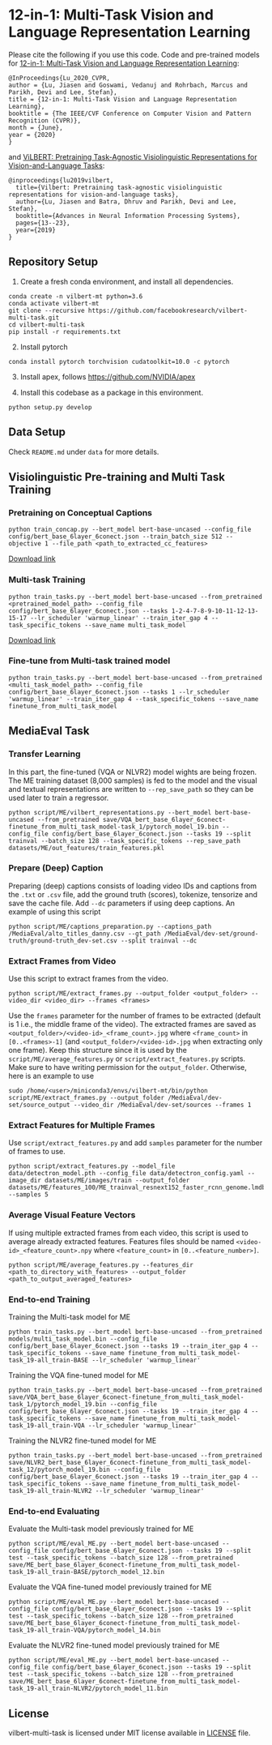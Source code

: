 # 12-in-1: Multi-Task Vision and Language Representation Learning

Please cite the following if you use this code. Code and pre-trained models for [12-in-1: Multi-Task Vision and Language Representation Learning](http://openaccess.thecvf.com/content_CVPR_2020/html/Lu_12-in-1_Multi-Task_Vision_and_Language_Representation_Learning_CVPR_2020_paper.html):

```
@InProceedings{Lu_2020_CVPR,
author = {Lu, Jiasen and Goswami, Vedanuj and Rohrbach, Marcus and Parikh, Devi and Lee, Stefan},
title = {12-in-1: Multi-Task Vision and Language Representation Learning},
booktitle = {The IEEE/CVF Conference on Computer Vision and Pattern Recognition (CVPR)},
month = {June},
year = {2020}
}
```

and [ViLBERT: Pretraining Task-Agnostic Visiolinguistic Representations for Vision-and-Language Tasks](https://arxiv.org/abs/1908.02265):

```
@inproceedings{lu2019vilbert,
  title={Vilbert: Pretraining task-agnostic visiolinguistic representations for vision-and-language tasks},
  author={Lu, Jiasen and Batra, Dhruv and Parikh, Devi and Lee, Stefan},
  booktitle={Advances in Neural Information Processing Systems},
  pages={13--23},
  year={2019}
}
```

## Repository Setup

1. Create a fresh conda environment, and install all dependencies.

```text
conda create -n vilbert-mt python=3.6
conda activate vilbert-mt
git clone --recursive https://github.com/facebookresearch/vilbert-multi-task.git
cd vilbert-multi-task
pip install -r requirements.txt
```

2. Install pytorch
```
conda install pytorch torchvision cudatoolkit=10.0 -c pytorch
```

3. Install apex, follows https://github.com/NVIDIA/apex

4. Install this codebase as a package in this environment.
```text
python setup.py develop
```

## Data Setup

Check `README.md` under `data` for more details.  

## Visiolinguistic Pre-training and Multi Task Training

### Pretraining on Conceptual Captions

```
python train_concap.py --bert_model bert-base-uncased --config_file config/bert_base_6layer_6conect.json --train_batch_size 512 --objective 1 --file_path <path_to_extracted_cc_features>
```
[Download link](https://dl.fbaipublicfiles.com/vilbert-multi-task/pretrained_model.bin)

### Multi-task Training

```
python train_tasks.py --bert_model bert-base-uncased --from_pretrained <pretrained_model_path> --config_file config/bert_base_6layer_6conect.json --tasks 1-2-4-7-8-9-10-11-12-13-15-17 --lr_scheduler 'warmup_linear' --train_iter_gap 4 --task_specific_tokens --save_name multi_task_model
```

[Download link](https://dl.fbaipublicfiles.com/vilbert-multi-task/multi_task_model.bin)


### Fine-tune from Multi-task trained model

```
python train_tasks.py --bert_model bert-base-uncased --from_pretrained <multi_task_model_path> --config_file config/bert_base_6layer_6conect.json --tasks 1 --lr_scheduler 'warmup_linear' --train_iter_gap 4 --task_specific_tokens --save_name finetune_from_multi_task_model
```
 
## MediaEval Task

### Transfer Learning
In this part, the fine-tuned (VQA or NLVR2) model wights are being frozen. The ME training dataset (8,000 samples) is fed to the model and the visual and textual representations are written to `--rep_save_path` so they can be used later to train a regressor.

```
python script/ME/vilbert_representations.py --bert_model bert-base-uncased --from_pretrained save/VQA_bert_base_6layer_6conect-finetune_from_multi_task_model-task_1/pytorch_model_19.bin --config_file config/bert_base_6layer_6conect.json --tasks 19 --split trainval --batch_size 128 --task_specific_tokens --rep_save_path datasets/ME/out_features/train_features.pkl
```

### Prepare (Deep) Caption
Preparing (deep) captions consists of loading video IDs and captions from the `.txt` or `.csv` file, add the ground truth (scores), tokenize, tensorize and save the cache file. Add `--dc` parameters if using deep captions. An example of using this script
```
python script/ME/captions_preparation.py --captions_path /MediaEval/alto_titles_danny.csv --gt_path /MediaEval/dev-set/ground-truth/ground-truth_dev-set.csv --split trainval --dc
```

### Extract Frames from Video
Use this script to extract frames from the video.
```
python script/ME/extract_frames.py --output_folder <output_folder> --video_dir <video_dir> --frames <frames>
```
Use the `frames` parameter for the number of frames to be extracted (default is 1 i.e., the middle frame of the video). The extracted frames are saved as `<output_folder>/<video-id>_<frame_count>.jpg` where `<frame_count>` in `[0..<frames>-1]` (and `<output_folder>/<video-id>.jpg` when extracting only one frame). Keep this structure since it is used by the `script/ME/average_features.py` or `script/extract_features.py` scripts.
Make sure to have writing permission for the `output_folder`. Otherwise, here is an example to use
```
sudo /home/<user>/miniconda3/envs/vilbert-mt/bin/python script/ME/extract_frames.py --output_folder /MediaEval/dev-set/source_output --video_dir /MediaEval/dev-set/sources --frames 1
```

### Extract Features for Multiple Frames
Use `script/extract_features.py` and add `samples` parameter for the number of frames to use.
```
python script/extract_features.py --model_file data/detectron_model.pth --config_file data/detectron_config.yaml --image_dir datasets/ME/images/train --output_folder datasets/ME/features_100/ME_trainval_resnext152_faster_rcnn_genome.lmdb/ --samples 5
```

### Average Visual Feature Vectors
If using multiple extracted frames from each video, this script is used to average already extracted features. Features files should be named `<video-id>_<feature_count>.npy` where `<feature_count>` in `[0..<feature_number>]`.
```
python script/ME/average_features.py --features_dir <path_to_directory_with_features> --output_folder <path_to_output_averaged_features>
```

### End-to-end Training
Training the Multi-task model for ME
```
python train_tasks.py --bert_model bert-base-uncased --from_pretrained models/multi_task_model.bin --config_file config/bert_base_6layer_6conect.json --tasks 19 --train_iter_gap 4 --task_specific_tokens --save_name finetune_from_multi_task_model-task_19-all_train-BASE --lr_scheduler 'warmup_linear'
```
Training the VQA fine-tuned model for ME
```
python train_tasks.py --bert_model bert-base-uncased --from_pretrained save/VQA_bert_base_6layer_6conect-finetune_from_multi_task_model-task_1/pytorch_model_19.bin --config_file config/bert_base_6layer_6conect.json --tasks 19 --train_iter_gap 4 --task_specific_tokens --save_name finetune_from_multi_task_model-task_19-all_train-VQA --lr_scheduler 'warmup_linear'
```
Training the NLVR2 fine-tuned model for ME
```
python train_tasks.py --bert_model bert-base-uncased --from_pretrained save/NLVR2_bert_base_6layer_6conect-finetune_from_multi_task_model-task_12/pytorch_model_19.bin --config_file config/bert_base_6layer_6conect.json --tasks 19 --train_iter_gap 4 --task_specific_tokens --save_name finetune_from_multi_task_model-task_19-all_train-NLVR2 --lr_scheduler 'warmup_linear'
```

### End-to-end Evaluating
Evaluate the Multi-task model previously trained for ME
```
python script/ME/eval_ME.py --bert_model bert-base-uncased --config_file config/bert_base_6layer_6conect.json --tasks 19 --split test --task_specific_tokens --batch_size 128 --from_pretrained save/ME_bert_base_6layer_6conect-finetune_from_multi_task_model-task_19-all_train-BASE/pytorch_model_12.bin
```
Evaluate the VQA fine-tuned model previously trained for ME
```
python script/ME/eval_ME.py --bert_model bert-base-uncased --config_file config/bert_base_6layer_6conect.json --tasks 19 --split test --task_specific_tokens --batch_size 128 --from_pretrained save/ME_bert_base_6layer_6conect-finetune_from_multi_task_model-task_19-all_train-VQA/pytorch_model_14.bin
```
Evaluate the NLVR2 fine-tuned model previously trained for ME
```
python script/ME/eval_ME.py --bert_model bert-base-uncased --config_file config/bert_base_6layer_6conect.json --tasks 19 --split test --task_specific_tokens --batch_size 128 --from_pretrained save/ME_bert_base_6layer_6conect-finetune_from_multi_task_model-task_19-all_train-NLVR2/pytorch_model_11.bin
```

## License

vilbert-multi-task is licensed under MIT license available in [LICENSE](LICENSE) file.
